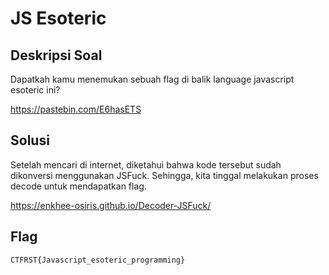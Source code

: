 # JS Esoteric

## Deskripsi Soal

Dapatkah kamu menemukan sebuah flag di balik language javascript esoteric ini?

https://pastebin.com/E6hasETS

## Solusi

Setelah mencari di internet, diketahui bahwa kode tersebut sudah dikonversi menggunakan JSFuck. Sehingga, kita tinggal melakukan proses decode untuk mendapatkan flag.

https://enkhee-osiris.github.io/Decoder-JSFuck/

## Flag

    CTFRST{Javascript_esoteric_programming}

